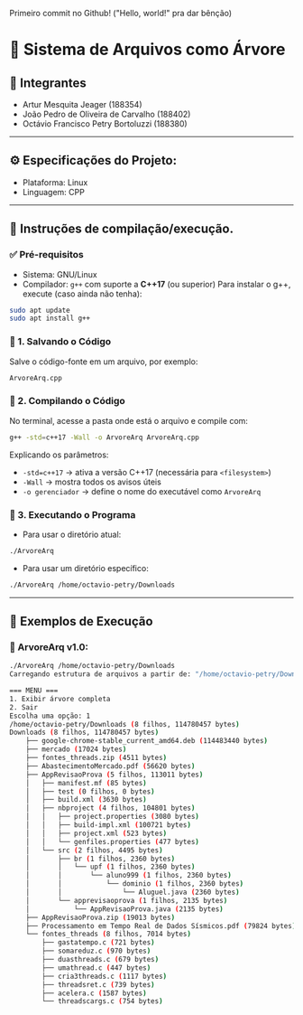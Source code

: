 Primeiro commit no Github! ("Hello, world!" pra dar bênção)

# 🌳 Sistema de Arquivos como Árvore

## 👥 Integrantes
- Artur Mesquita Jeager (188354)
- João Pedro de Oliveira de Carvalho (188402)
- Octávio Francisco Petry Bortoluzzi (188380)

---

## ⚙️ Especificações do Projeto:
- Plataforma: Linux
- Linguagem: CPP
  
---

## 🧪 Instruções de compilação/execução.
### ✅ Pré-requisitos
- Sistema: GNU/Linux
- Compilador: `g++` com suporte a __C++17__ (ou superior)
Para instalar o g++, execute (caso ainda não tenha):
```bash
sudo apt update
sudo apt install g++
```


### 📂 1. Salvando o Código
Salve o código-fonte em um arquivo, por exemplo:
```bash
ArvoreArq.cpp
```


### 🧱 2. Compilando o Código
No terminal, acesse a pasta onde está o arquivo e compile com:
```bash
g++ -std=c++17 -Wall -o ArvoreArq ArvoreArq.cpp
```
Explicando os parâmetros:
- `-std=c++17` → ativa a versão C++17 (necessária para `<filesystem>`)
- `-Wall` → mostra todos os avisos úteis
- `-o gerenciador` → define o nome do executável como `ArvoreArq`

### 🚀 3. Executando o Programa
- Para usar o diretório atual:
```bash
./ArvoreArq
```
- Para usar um diretório específico:
```bash
./ArvoreArq /home/octavio-petry/Downloads
```

---

## 🎯 Exemplos de Execução

### 🌱 ArvoreArq v1.0:
```bash
./ArvoreArq /home/octavio-petry/Downloads
Carregando estrutura de arquivos a partir de: "/home/octavio-petry/Downloads"

=== MENU ===
1. Exibir árvore completa
2. Sair
Escolha uma opção: 1
/home/octavio-petry/Downloads (8 filhos, 114780457 bytes)
Downloads (8 filhos, 114780457 bytes)
    ├── google-chrome-stable_current_amd64.deb (114483440 bytes)
    ├── mercado (17024 bytes)
    ├── fontes_threads.zip (4511 bytes)
    ├── AbastecimentoMercado.pdf (56620 bytes)
    ├── AppRevisaoProva (5 filhos, 113011 bytes)
    │   ├── manifest.mf (85 bytes)
    │   ├── test (0 filhos, 0 bytes)
    │   ├── build.xml (3630 bytes)
    │   ├── nbproject (4 filhos, 104801 bytes)
    │   │   ├── project.properties (3080 bytes)
    │   │   ├── build-impl.xml (100721 bytes)
    │   │   ├── project.xml (523 bytes)
    │   │   └── genfiles.properties (477 bytes)
    │   └── src (2 filhos, 4495 bytes)
    │       ├── br (1 filhos, 2360 bytes)
    │       │   └── upf (1 filhos, 2360 bytes)
    │       │       └── aluno999 (1 filhos, 2360 bytes)
    │       │           └── dominio (1 filhos, 2360 bytes)
    │       │               └── Aluguel.java (2360 bytes)
    │       └── apprevisaoprova (1 filhos, 2135 bytes)
    │           └── AppRevisaoProva.java (2135 bytes)
    ├── AppRevisaoProva.zip (19013 bytes)
    ├── Processamento em Tempo Real de Dados Sísmicos.pdf (79824 bytes)
    └── fontes_threads (8 filhos, 7014 bytes)
        ├── gastatempo.c (721 bytes)
        ├── somareduz.c (970 bytes)
        ├── duasthreads.c (679 bytes)
        ├── umathread.c (447 bytes)
        ├── cria3threads.c (1117 bytes)
        ├── threadsret.c (739 bytes)
        ├── acelera.c (1587 bytes)
        └── threadscargs.c (754 bytes)
```

